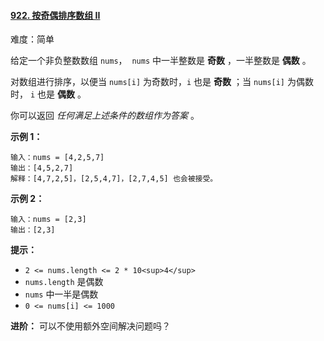 #### [922\. 按奇偶排序数组 II](https://leetcode.cn/problems/sort-array-by-parity-ii/)

难度：简单

给定一个非负整数数组 `nums`，  `nums` 中一半整数是 **奇数** ，一半整数是 **偶数** 。

对数组进行排序，以便当 `nums[i]` 为奇数时，`i` 也是 **奇数** ；当 `nums[i]` 为偶数时， `i` 也是 **偶数** 。

你可以返回 _任何满足上述条件的数组作为答案_ 。

**示例 1：**

```
输入：nums = [4,2,5,7]
输出：[4,5,2,7]
解释：[4,7,2,5]，[2,5,4,7]，[2,7,4,5] 也会被接受。
```

**示例 2：**

```
输入：nums = [2,3]
输出：[2,3]
```

**提示：**

-   `2 <= nums.length <= 2 * 10<sup>4</sup>`
-   `nums.length` 是偶数
-   `nums` 中一半是偶数
-   `0 <= nums[i] <= 1000`

**进阶：** 可以不使用额外空间解决问题吗？
